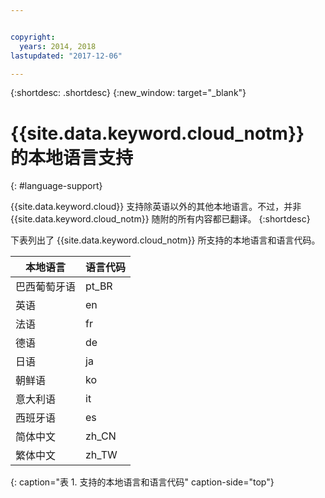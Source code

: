 ```yaml
---


copyright:
  years: 2014, 2018
lastupdated: "2017-12-06"

---
```


{:shortdesc: .shortdesc}
{:new_window: target="_blank"}

# {{site.data.keyword.cloud_notm}} 的本地语言支持
{: #language-support}

{{site.data.keyword.cloud}} 支持除英语以外的其他本地语言。不过，并非 {{site.data.keyword.cloud_notm}} 随附的所有内容都已翻译。
{:shortdesc}

下表列出了 {{site.data.keyword.cloud_notm}} 所支持的本地语言和语言代码。

|本地语言|语言代码|
|----------|---------|
|巴西葡萄牙语|pt_BR|
|英语|en|
|法语|fr|
|德语|de|
|日语|ja|
|朝鲜语|ko|
|意大利语|it|
|西班牙语|es|
|简体中文|zh_CN|
|繁体中文|zh_TW|
{: caption="表 1. 支持的本地语言和语言代码" caption-side="top"}
